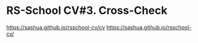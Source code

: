 # RS-School CV#3. Cross-Check

https://sashua.github.io/rsschool-cv/cv
https://sashua.github.io/rsschool-cv/
